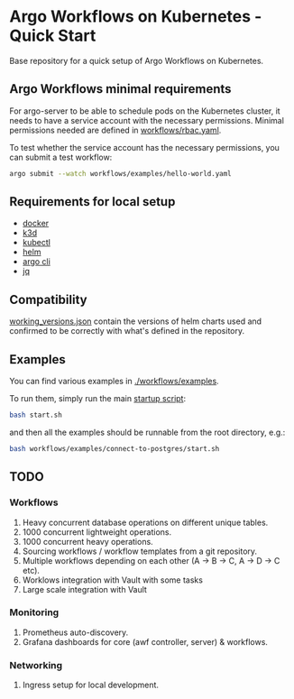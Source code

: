 # Argo Workflows on Kubernetes - Quick Start

Base repository for a quick setup of Argo Workflows on Kubernetes.

## Argo Workflows minimal requirements

For argo-server to be able to schedule pods on the Kubernetes cluster, it needs to have a service account with the necessary permissions. Minimal permissions needed are defined in [workflows/rbac.yaml](workflows/rbac.yaml).

To test whether the service account has the necessary permissions, you can submit a test workflow:

```bash
argo submit --watch workflows/examples/hello-world.yaml
```

## Requirements for local setup

- [docker](https://docs.docker.com/get-docker/)
- [k3d](https://k3d.io/#installation)
- [kubectl](https://kubernetes.io/docs/tasks/tools/install-kubectl/)
- [helm](https://helm.sh/docs/intro/install/)
- [argo cli](https://argo-workflows.readthedocs.io/en/latest/walk-through/argo-cli/)
- [jq](https://stedolan.github.io/jq/download/)

## Compatibility

[working_versions.json](./working_versions.json) contain the versions of helm charts used and confirmed to be correctly with what's defined in the repository.

## Examples

You can find various examples in [./workflows/examples](./workflows/examples/).

To run them, simply run the main [startup script](./start.sh):

```bash
bash start.sh
```

and then all the examples should be runnable from the root directory, e.g.:

```bash
bash workflows/examples/connect-to-postgres/start.sh
```

## TODO

### Workflows

1. Heavy concurrent database operations on different unique tables.
2. 1000 concurrent lightweight operations.
3. 1000 concurrent heavy operations.
4. Sourcing workflows / workflow templates from a git repository.
5. Multiple workflows depending on each other (A -> B -> C,  A -> D -> C etc).
6. Worklows integration with Vault with some tasks
7. Large scale integration with Vault

### Monitoring

1. Prometheus auto-discovery.
2. Grafana dashboards for core (awf controller, server) & workflows.

### Networking

1. Ingress setup for local development.
